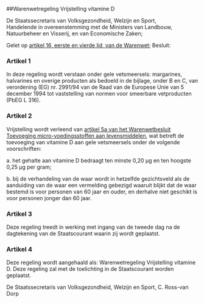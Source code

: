 <meta http-equiv='Content-Type' content='text/html; charset=utf-8' />

##Warenwetregeling Vrijstelling vitamine D 

De Staatssecretaris van Volksgezondheid, Welzijn en Sport,  
Handelende in overeenstemming met de Ministers van Landbouw, Natuurbeheer en Visserij, en van Economische Zaken;

Gelet op [artikel 16, eerste en vierde lid, van de Warenwet](../../../../../../wet/warenwet/BWBR0001969/README.md);
Besluit:     

### Artikel  1  

In deze regeling wordt verstaan onder gele vetsmeersels: margarines, halvarines en overige producten als bedoeld in de bijlage, onder B en C, van verordening (EG) nr. 2991/94 van de Raad van de Europese Unie van 5 december 1994 tot vaststelling van normen voor smeerbare vetproducten (PbEG L 316).  

### Artikel  2  

Vrijstelling wordt verleend van [artikel 5a van het Warenwetbesluit Toevoeging micro-voedingsstoffen aan levensmiddelen](../../../../../../AMvB/warenwetbesluit/toevoeging/micro-voedingsstoffen/aan/levensmiddelen/BWBR0008065/README.md), wat betreft de toevoeging van vitamine D aan gele vetsmeersels onder de volgende voorschriften: 

a.  het gehalte aan vitamine D bedraagt ten minste 0,20 µg en ten hoogste 0,25 µg per gram;  

b.  bij de verhandeling van de waar wordt in hetzelfde gezichtsveld als de aanduiding van de waar een vermelding gebezigd waaruit blijkt dat de waar bestemd is voor personen van 60 jaar en ouder, en derhalve niet geschikt is voor personen jonger dan 60 jaar.    

### Artikel  3  

Deze regeling treedt in werking met ingang van de tweede dag na de dagtekening van de Staatscourant waarin zij wordt geplaatst.  

### Artikel  4  

Deze regeling wordt aangehaald als: Warenwetregeling Vrijstelling vitamine D. 
Deze regeling zal met de toelichting in de Staatscourant worden geplaatst.   

De 
Staatssecretaris van Volksgezondheid, Welzijn en Sport, 
C.  Ross-van Dorp      
